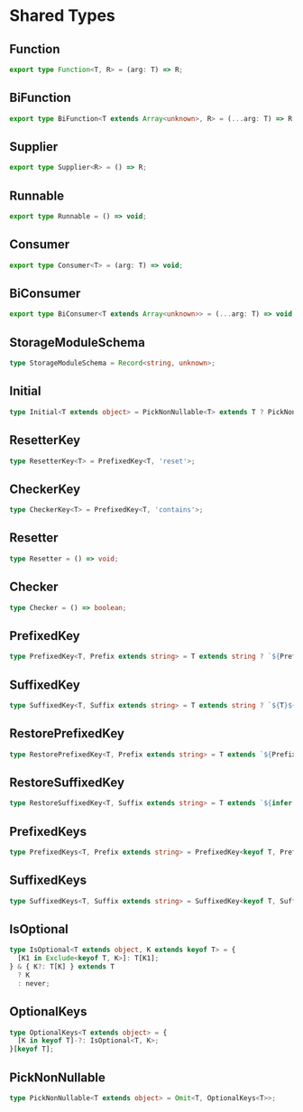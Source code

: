 # Shared Types

## Function

```ts
export type Function<T, R> = (arg: T) => R;
```

## BiFunction

```ts
export type BiFunction<T extends Array<unknown>, R> = (...arg: T) => R;
```

## Supplier

```ts
export type Supplier<R> = () => R;
```

## Runnable

```ts
export type Runnable = () => void;
```

## Consumer

```ts
export type Consumer<T> = (arg: T) => void;
```

## BiConsumer

```ts
export type BiConsumer<T extends Array<unknown>> = (...arg: T) => void;
```

<Divider />

## StorageModuleSchema

```ts
type StorageModuleSchema = Record<string, unknown>;
```

## Initial

```ts
type Initial<T extends object> = PickNonNullable<T> extends T ? PickNonNullable<T> : never;
```

## ResetterKey

```ts
type ResetterKey<T> = PrefixedKey<T, 'reset'>;
```

## CheckerKey

```ts
type CheckerKey<T> = PrefixedKey<T, 'contains'>;
```

## Resetter

```ts
type Resetter = () => void;
```

## Checker

```ts
type Checker = () => boolean;
```

<Divider />

## PrefixedKey

```ts
type PrefixedKey<T, Prefix extends string> = T extends string ? `${Prefix}${Capitalize<T>}` : never;
```

## SuffixedKey

```ts
type SuffixedKey<T, Suffix extends string> = T extends string ? `${T}${Capitalize<Suffix>}` : never;
```

## RestorePrefixedKey

```ts
type RestorePrefixedKey<T, Prefix extends string> = T extends `${Prefix}${infer U}` ? Uncapitalize<U> : never;
```

## RestoreSuffixedKey

```ts
type RestoreSuffixedKey<T, Suffix extends string> = T extends `${infer U}${Capitalize<Suffix>}` ? U : never;
```

## PrefixedKeys

```ts
type PrefixedKeys<T, Prefix extends string> = PrefixedKey<keyof T, Prefix>;
```

## SuffixedKeys

```ts
type SuffixedKeys<T, Suffix extends string> = SuffixedKey<keyof T, Suffix>;
```

<Divider />

## IsOptional

```ts
type IsOptional<T extends object, K extends keyof T> = {
  [K1 in Exclude<keyof T, K>]: T[K1];
} & { K?: T[K] } extends T
  ? K
  : never;
```

## OptionalKeys

```ts
type OptionalKeys<T extends object> = {
  [K in keyof T]-?: IsOptional<T, K>;
}[keyof T];
```

## PickNonNullable

```ts
type PickNonNullable<T extends object> = Omit<T, OptionalKeys<T>>;
```
